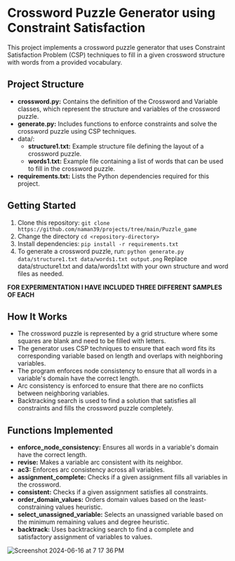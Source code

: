 # Crossword Puzzle Generator using Constraint Satisfaction

This project implements a crossword puzzle generator that uses Constraint Satisfaction Problem (CSP) techniques to fill in a given crossword structure with words from a provided vocabulary.

## Project Structure
* **crossword.py:** Contains the definition of the Crossword and Variable classes, which represent the structure and variables of the crossword puzzle.
* **generate.py:** Includes functions to enforce constraints and solve the crossword puzzle using CSP techniques.
* data/:
    *  **structure1.txt:** Example structure file defining the layout of a crossword puzzle.
    *  **words1.txt:** Example file containing a list of words that can be used to fill in the crossword puzzle.
* **requirements.txt:** Lists the Python dependencies required for this project.

## Getting Started
1. Clone this repository:
```git clone https://github.com/naman39/projects/tree/main/Puzzle_game```
2. Change the directory
```cd <repository-directory>```
3. Install dependencies:
```pip install -r requirements.txt```
4. To generate a crossword puzzle, run:
```python generate.py data/structure1.txt data/words1.txt output.png```
Replace data/structure1.txt and data/words1.txt with your own structure and word files as needed.

**FOR EXPERIMENTATION I HAVE INCLUDED THREE DIFFERENT SAMPLES OF EACH**

## How It Works
* The crossword puzzle is represented by a grid structure where some squares are blank and need to be filled with letters.
* The generator uses CSP techniques to ensure that each word fits its corresponding variable based on length and overlaps with neighboring variables.
* The program enforces node consistency to ensure that all words in a variable's domain have the correct length.
* Arc consistency is enforced to ensure that there are no conflicts between neighboring variables.
* Backtracking search is used to find a solution that satisfies all constraints and fills the crossword puzzle completely.
  
## Functions Implemented
* **enforce_node_consistency:** Ensures all words in a variable's domain have the correct length.
* **revise:** Makes a variable arc consistent with its neighbor.
* **ac3:** Enforces arc consistency across all variables.
* **assignment_complete:** Checks if a given assignment fills all variables in the crossword.
* **consistent:** Checks if a given assignment satisfies all constraints.
* **order_domain_values:** Orders domain values based on the least-constraining values heuristic.
* **select_unassigned_variable:** Selects an unassigned variable based on the minimum remaining values and degree heuristic.
* **backtrack:** Uses backtracking search to find a complete and satisfactory assignment of variables to values.

![Screenshot 2024-06-16 at 7 17 36 PM](https://github.com/naman39/projects/assets/59209974/f1e22f21-6b7a-4131-94cb-7308ec61f54b)
